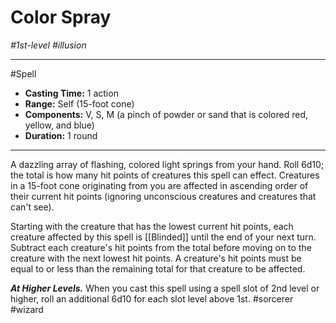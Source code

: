 # Color Spray
*#1st-level #illusion*
___ 
#Spell
- **Casting Time:** 1 action
- **Range:** Self (15-foot cone)
- **Components:** V, S, M (a pinch of powder or sand that is colored red, yellow, and blue)
- **Duration:** 1 round
---
A dazzling array of flashing, colored light springs from your hand. Roll 6d10; the total is how many hit points of creatures this spell can effect. Creatures in a 15-foot cone originating from you are affected in ascending order of their current hit points (ignoring unconscious creatures and creatures that can't see).

Starting with the creature that has the lowest current hit points, each creature affected by this spell is [[Blinded]] until the end of your next turn. Subtract each creature's hit points from the total before moving on to the creature with the next lowest hit points. A creature's hit points must be equal to or less than the remaining total for that creature to be affected.

***At Higher Levels.*** When you cast this spell using a spell slot of 2nd level or higher, roll an additional 6d10 for each slot level above 1st.
#sorcerer
#wizard